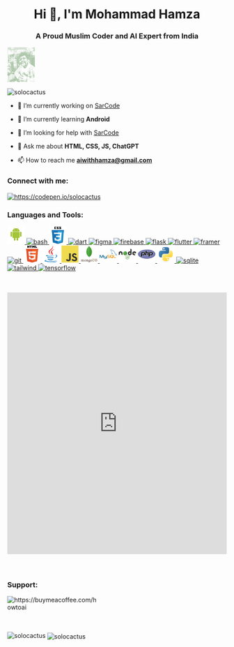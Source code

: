 <h1 align="center">Hi 👋, I'm Mohammad Hamza</h1>
<h3 align="center">A Proud Muslim Coder and AI Expert from India</h3>

<pre style="font-size:0.7px;color:#135e00;">
:-:-==============+----::::--------=====================================================================--==-    ::.    .             ....  +@@@@@#%%%
::-=================-=-::---------=---==================================================================--+: .::...  .:::         -=-=-:  .*%@*:   -%=
::-==================---------=====-=-=================================================================-=+-:::.    ::-.:          : ..:. :.-#@@*=  .@+
::-================+==------==------=-=============================================================-==-=+-:       .:--...-+-::::=--::  .:.--=-=#@@*-#@
::-=======================-==--===================================================-================#@#+=-:.-.    .::--*:.=.                . -  .+@@@#
.-=::=:--=======================================---=======-=-==--:---:=-:::.---:...:......:::--+---=##%-=--=--  ..:.:-:.  :                 ..=+ .-*%@
.-=-:----::========*+====--==--=====-====---+-=---=-=         -     ...:   .   :      ..   ::=------=+#@*:--:=-.:::.::::-=:.:             .  -:#+#%@@@
.-=:            .:-#@@+-=-----::::-:-+:-+*=+-=::-+=:-..    .  :     -:-   : :::  .    .:..::-:=+:--:-:--::::++=:-::---::-*::--:=         ..-=+%@@@#*.:
.-=::..:.          .-=:::     .:::.=*=--+++*-=::-==+:-  .  .: :-  ..:-:  .-.-:-.  ::  ::-==:---:--==----=---===---::::-*:-:- ..:#=     .=*---=++%@#-  
.-=:     .::.::..... .+*: .:  .-..:---=-:==*+--+=*+*.   : . : .:    ::: .:--+:-.  :------:-:++=*%#=++-#-::::+=-------:-+-::=+#%@@#:...=#*+:.     +:   
.-=:             .:::=-. .:   -:  .=--:=%*:*==-*#==*-..      ..-: .:.-:..:=#- +:-:=+##***+=+#%%%@%+*@@+#%:--=====++-:-==---*=#%@@*+*#+---=+*= .   +...
 -=:                   ...:::::.  :..--==-:--.-:-------.     .  . .::--::#%%#%@@@@@@@@@@@@@@@@@@@@@##@#@@==+#+*++*+==*==**+**@@@@@@*=+-:::.:  .   :.:*
.-=:...                        .:-----:=:::   ...:-:--::...-::..:------:=@%@@@@@@@@@@@@@@@@@@@@@@@@@@@@@@@@@@#%#*##%###++@@@@#**#*++-:: -:++         .
 -=:   ...                       .:+=--:-.-:. :::..:-::--....-=----#=::*@@@@@@@@@@@@@@@@@@@@@@@@@@@@@@@@@@@@@%++*#@@@@@%#**=+*++-*:#+---+@#    ..     
 -=:       ...                :=+#%#++++-:::-::.:-.--=+*+#*--==#%#+#**@@@@@@@@@@@@@@@@@@@@@@@@@@@@@@@@@@@@@@#+=+*##*=-+#%@@##@@*:=**=-+*@%#-.   .     
 :-:          ...      :-::-+%@#%**%@@@=-=-=--..=--**==%%=+*+-=+%%@@@@@@@@@@@@@@@@@@@@@@@@@@@@@@@@@@@@@@@@@@@@@@@@@@@@@@@@@@@@%*++#==*#-*:+           
 :--:::::::--:--+**.#@@@@@@@@@@@@@@@@#*=-=:+=--=+**%@@@@@#=@%*%@@*#@@@@@@@@@@@@@@@@@@@@@@@@@@@@@@@@@@@@@@@@@@@@@@@@@@@@@@@@@@@@@:*+#@=:  -.        .::
 .--+**+-==%#%+*@@@@%##+#@@@@@@%%@@%@*%#::-*--##++++#@@@#%+*@=#%%@@@@@@@@@@@@@@@@@@@@@@@@@@%%%@@@@@@@@@@@@@@@@@@@@@@@@@@@@@@@@@%-#-@@%##*+:  .:-+*++=:
 ..=%%*=-===##@%++%%#####%##@@@@@@%%#=-+ +#++:*#===*@#-  *:+:=@%@@@@@@@@@@@@@@@@@@@@@@%%%#===--:%@@@@@@@@@@@@@@@@@@@@@@@@@@#+%%@*@@@@@@%@@@=+#@@@@@#*-
  .=@@@=---*@@@@@#-%@@##*=@@@@@@@@*+%:-=::=:%%=*@*:=#+%=..+@%@#%@@@@@@@@@@@@@@@@@@@%%#+=:=--:.  --*@@@@@@@@@@@@@@@@%@@@@@%@@#-%@@@@%=+#@@%#@@@@@%+-=*#
   -@@**=:-=+%@@@@#-@@@%**++%@@@=*%%# :::-*=*%%*@@@@#@%@@@@@@@#@@@@@@@@@%%%%%%%#*+=-::::::.       .%@@@@@@@@@@@@#%@@@@@@@%%%@@@@%@@@#*%@*%@%%@+=.-+@%#
   -@@@#=:--+=*#%+##+@%%@+=:++%%#-=@#= .-:#*+%*.*=+%@@#@@@@@@@@@@@@@@%%%**+==-::.....    .::-:.    :*@@@@@@@@@@@#+@@@@@@@@=*@@@#@@@@@+-*%#+*==*=#@@@@%
   -@@#*=-==*+=+--*#%%++%*-==#=**:-*:---=:+@#%@+#%.-**#@@@@@@@@@@@@@%%%+--::.      ..-==+====:.   .: .+@@@@@@@@@@@@@@%@%%@##@@#=*%@@%##%@@@@@@@@@@@@@@
   -@@++-+*-#*%#=-++++*+#@@#+=-=:-:::::=-=-#@@@##%#*@@@@@@@@@@@@@@@%%#+------::-:-**+=+%@@@%+-:.    . :*%@@@@@@@@@@@@%%%*#@@@@%%@@@@@@@@@@@@@@@@@@@@@@
   :%##+=*%++%@%@**=-=+-=+=-++:+-#*.:::=*%@@@@@@@@%%@@@@@@@@@@@@@@@%%%@%%#%#%%%#+##*%@@@@@@####%@%*@@*==*%@@@@@@@@@@@@@@@@@@@@@@@@@@@@@@@@@@@@@@@@@@@@
   .*=%#*=++=%@@@*#+:-*+--+:-::*=+%*:=--=%@%@%%#%%@@@*==@@@@@@@@@@#====*%##%#*%*+*+--%@@@@@@@*@@@%+%#+--+#@@@*@@@@#@@@@@@@:@@@@@@@@@@@@@@@@@@@@@@@@@@@
   -@@@%--*--#%*@+-+-==--=+=-::=#:+#**++=+=--*####%@#+%@@@@@@@@#===@+-+%%@@@@%*@*-+*-#@@@%@@@%#+-.....    =@@**-:+%####%@@:%@@@@@@@@@@@@@@@@@@@@@@@@@@
   :@%@%+:=-:++--=-*=+=--:-=::-:+..=.   .-.  -*####@@@@@@@@@@@=--*#@%@@@@@@@@@*#:  .==-+***+-:.          ..%@##*%##@@@@@#*++@@@@@@@@@@@@@@@@@@@@@@@@@@
   =@@@@@++==+#--=:--:-::::==----:::-....-:.:=::-:*@#@@@@@@@@@@=.=@%@@@%@@@@@@%:.    :==-------:.       .::+%*=.-#.-+%@@@=#-@@@@@@@@@@@@@@@@@@@@@@@@@@
   =@@*%@@@+=%@--==:::::-::------        .:.:*++**@@@*#@%%@@@@@@#.%@@@@@@%#*==:        :*=.            ::::-=@@%=+    :%@+% @@@@@@@@@@@@@@@@@@@@@@@@@@
   =@@@*%%##@+=*+*+*-=---::---@@* .-:==***##+#%*##%@*:#@@@@@@@@@@%-=-==-:.:::.::--++*##*#@%*-::::::::::::::--+%%=       @#*:%@@@@@@@@@@@@@@@@@@@@@@@@@
   :@%%+=:--=++------=-==-:--=@@..:..::=...*-*...+#%%*@@@@@@@@@@@@#:.:---: -#+@@@%@@@@%##%%%%%**+=-::::::::::=:+.       =@=++@@@@@@@@@@@@@@@@@@@@@@@@@
   :@@%*::--::-+--==--===##**+@@-*=   =-   :-+:=:.#%@@@@@@@@@@@@@@+::    .*%@@@%%%%#+-    -#@@@%%%%*+-::::::.  :.=+**+: :@=%-@@@@@@@@@@@@@@@@@@@@@@@@@
:..+@%-*-#*-%%+%**#+*@@@@@@@@%%@:++ : -- --.-*  --%@@@@@@@@@@@@@@@*::::::*%@%+=+****=+==-::.#@@@@%%%*-:::::-%=. -%#%%#* -@+@.@@@@@@@@@@@@@@@@@@@@@@@@@
   =@%:%=+#-+%-%@#@#*@@@@@@@@@@@#**:.:*-=..==++:.+#%@@@**@@@@@@@@@@-:::=#%@@%%-+%@@%%#*#%%@@@@@@@%#-:::::::=@@*.    .==-@@%+-#@@@@@@@@@@@@@@@@@@@@@@@@
   =@%==--*#+#*#@@@%@@%@@@@@@@@@@**=:-*-#--=+.+---%@@@%###@*%@@@@@@%*#%%%@@@@%%@@+: .-==*+=-:-+%%%%%=--:::.*@@@%:      +@@@=*+@@@@@@@@@@@@@@@@@@@@@@@@
   :=   ..-+=++%@%@@@@@@@@@@@@@@@#=...::=:.:--=::-%#@#-##%@%@%@@@@@@%%%%%%@@@@@@@%@+-:.-+=:.  :=*%%%%%*::::-@@@@@.       -#=%:@@@@@@@@@@@@@@@@@@@@@@@@
   -#             @@@@@@@@@@@@@@@##*--+:*=-=+:+=-==+@@#=%@#*+#@@@@@@@%%%#=#@%#=++*#*#%%#=::.  :::=#%%%%==-::#@@@@:          - @@@@@@@@@@@@@@@@@@@@@@@@
   .-  . -.       %@@@@@@@@@@@@@@%#:   .: . = +.:.+*@@%#@%*+++*@@%@@@@@%%##%%*:::::-*%%*-::::  :::-%%%%%%-::+@@%%-            :*#@@@%@@@@@@@@@@@@@@@@@
    . +%:@#+#==.  *%@@@@@@@@@@@@@#-. .   .:.    =  :%@@@+---++#@@+*@@#+=%%%%%*-::::...:.   :  ::::=*%%%%%=-:#@@:-                .*@%@@@@@@@@@@@@@@@@@
   -%. **@+=*@%   --#@@@@@@@@@@@@#        .:    += :%@@@%%%##*%@@%%+:    -#%%%+:::.      :::::::=#%%%%%%%+-+%@-                     .-=*%@@@@#@@@@@@@@
.  .*: #%%*-:--   +##%#@@@@@@@@@@@-.      ::--:- .-#%@%#@@%+...@@.:+:     .+##%*-:.::..::====+*%%%%%%%%%%%%%@=                           -*@%#@@@@@@@@
=--=+=-#*##@%*+==:-@@@@@@@@@@@@@@@#=-.-=:: . ::----+#@@@@@@@%@@@@@+-=: --=-::-+*%##*##%%%%%@@%%%%%%%%%%%%%%@=                    .*:.      .-+*%@@%@@@
@@@@@@@@@@@@@@@@@#.@@@@@@@@@@@@@@@%##++*-+==-====++*#@@@@%@@@##@@=:+ .*+=.    :-*:.-+#%@@@@@@@@@%%%%%%%%%%%:                   : .. :.          =@@@%@
+-------=-*+=%@@@+ @@@@@@@@@@@@@@@@@*:.++@=-*@+##+*+*@@@@@@@@@@@*=-::.=+      :++     *#%%%@@@@@@@@@@@@%@+                   . :=.- .             -*@@
:  :+-  .:=::#@@@= %@@@@@@@@@@@@@@@@*.::#@:.-@*%+:-##@@@@#=+%@#- :  :-==.::..--%      .%%%@@@@@@@@@@@@@*.                   :=..-- .=  :  :..       :#
-  -=   ::.-+@@@@- *@@@@@@@@@@@@@@@@@-.#%@:.+%#% * +#@@##%++-  :--..-===:... ==.        =%%@@@@@@@@@@*.        :          .+...  -. -.:: .=   ..-     
=  :@.  -:.. @@@@. =@@@@@@@@@@@@@@@@@%*#@@@+*@%@=.+*%%@@@@+.  -..=--:.--     =.           =*%@@@@%*=                  .  -++=     -.  .  .. .... -    
:-*#@%*##%###@@@@. :@@@@@@@@@@@@@@@@@@@@@@%%%%%@%#*%##@%#   --   : =:. =     -                                       ...*#=.:-     -- .. :.: ..    .  
::=@@@@@@@@@@@@@@   @@@@@@@@@@@@@@@@@@@@@@@@%@@@%#*#%%+.  .:.:-..-:..  :   .:                                        :-+*. :.:=   .--.:  =...     . . 
:::-:  .#= .+@@@@   %@@@@@@@@@@@@@@@@*+@@@@@@@@@%@%%+  ..:.   -+=:.   .-....:                                  ::.   +-:-.  ...=:-+#=%+-=..        : .
:::::. .%==:%@@@@ . ***%@@@@@@@@@@@%+%@@%@@@@@@@@%-  ..:-..  --.--=--=---.  .                                   .-.  +:.   :=:---..-.--.-=          .:
:::::- :%=-:#@@@@:-=*@@@@@@%@@@@@@@#@@@@@@@@@@@*: ..:::  ::-=.:.  -:.   :  :                                    - =   -:-  %@:..   .: -.- ::       .. 
+##- .  . : +@@@%-+#+@@@*%@@@@@@@@@@@@@@@@@@@+.  .::::.  =--+-     ::   . .+                                  . -:--: .-== -#-      - :::=.:.   .:  ::
+:     =   .  -#*+=@+@@@@@@@@@@@@@@@@@@@@@@+   .::  ...+=.-. :=-:::=*:--=..-                                  .=--:: .=-. .%%=      - .-: =..- :. --. 
.:    .=   -  :.-#=@*@@@@@@%*+*++=+#%@@@@= .:::     :---==  .. :*#@#+=::.:  :                                  =.%...:.-#%%#@+      .: =#  +-:=:-=.   
%#..:--*   -  .  =%%=*+===--::-=*****%@@=.::...::::=:::..:-=: -##%@@:-.::.  :            ..:+                  -:+.--.+@@@@+#* ......+.=%:  ++-+=     
@@:#%%@@###+-=.-##%%=+%@@%*#*@@@@@@@@@@:::.   ..-......  :=+#%%*@@@@#==  .. -        :=+++*-+*.               ..:-.:+::@@%@%+%:.:::::+=-%=:+ =*=.-:   
.+#@@@@@@@@@@@@@@@@@%%@@@@@@@@@@@@@@@@+ . .-...   -..-..  .-*@@@@@@@@+#++==-+       -%%%%%%###%=::.           . +  .=:-%@@@@%%=::..   . ::*:*- .+ -:=-
 .@@@@@@@@@@@@@@@@@@%=@@@@@@@@@@@@@@@@:  .:...   ...: .    .:+#@@@@@@@##.. ::     :. .-:=+#@#@@%+-:-:           *  .@-.#@@%##+--         :=#. : -=+=-.
#@@@@@@@@@@@@@@@@**++-#*-+#%@@@@@@@@@%- .     :. .  ... :  .  ...:+#@@@%=:       +%%%%%%%%@@%%@@@#-:-+.        :=   += =+*#@+-+ - ....:::*:%%:. +++* :
@@@@@@@@@@@@@@@@=::-==-:::::-====*%%*** .    ::-.        =-:      . --+%%%*=: .  =*%%***#**%@@%%@@%#+*#:   ..=.:+:: =.:=##@@+#*.+.... ..::-*@%.*%-..=-
@@@@@@@@@@@@@@%-:---  :::::::::::::-+#%=    .:...::.    ::-.          #%%@%++*=-   .:-===-: :%@%%%%%%%%%@@@@@%%#=:-.=.- +=+%*++--:....    ::@@@@#:.. .
+#@@@@@@@@@@#----:::  :::::::::::::::::-.   :   :...:.::-..:-  .    .:#%%%%#: =*-..  .:-+#*.  +%@%%@@%#%@%%#%@@@* .:+-+....:*.:* -        ..*@@@#-... 
:.:-@@#+#*=====:::::  ::::::::::::::-===+#:.. =..   :-.   .:     ..:--#%++=--=.=%#=+-..    ::   -#%%@@%%%%@@@@%=- - :-==-::::+:--..        -=%@@%+#= :
    @%#+::-+-:::::::  ::::::::--====-:::+@@%: --    . :. -     :       ..:+%%%%%%@%#=-.      .::.  ::=%%%%@@@%%#.:-:.=:-:-*%@%%*%+*-++*+=:=-:%@@@%#*#%
    @@%#=--:::::::::. .::-=====-:::::---@@@@@@+-     ..:-.     =+.:: ..-.   :-*%@@@@%*=::.       ...  -*@@@#++*@@*:*=#-*.%@@@@%%%+*#+#:::- ..+%@@- =@*
    +++=-:::::::::::. :=---::::::::::::+@@@@@@@@=       :     .*@#####*-.        :-=+#%%*-.              :*. :=+==++-+%+%*@@@@%##*-.+ -    ..:#@@.  .:
    ===--::::::-----: .::::::::::::::=:#@%@@@@@@@%.     .    :#@*-==- =**=::  .:::-     :-.               +=          -.++%@@@@***-:+::=.  ...#%% .. .
    .#%*-:+++==-::::: ::::::*#+-=+-::**#@@@@@@@@@@:      . .-%%::::: :::#%++**#=-.                        =#. : .        . @@@@%+-#-.*:--..:-=:+#::...
    =%@@#-::::::::::..:::::::=%@**%+==#@@%@@@@@@@@@#+-     -%@: :#**==:-%-::+@@@%*=-:::.                  ++             : :=:-.-:=:-.  .  ..   .-.: .
.:..:=+++-::-=-.....:::---==+++*###%@@@@@@@@@@@@@@@@@@@** :*@@ :-.:-=--:*:::*@@@@@@@@#-:      .::.       :%*.             . .-.:.        ..:.         
-----::::::----::::::::--=*#%@@@@@@@@@@@@@@@@@@@@@@@@@@@@:-@@@#=      .     .:-=++++***=.     .    .    .=@%- : ...  .    .   .              :-       
:::::::-=#+:::::::-=+#%@@@@@@@@@@@@@@@@@@@@@@@@@@@@@@@@@@%*@@@@%=:-..:-:      .:.             ...  .   :-%@%. . ......::. +                .  .: ..   
::::::=%*#%::-++#+@@@@@@@@@@@@@##@@@@@@@@@@@@@@@@%%@@@@@@@%**#*#+%+:-=*=:....--=#-.      .::::-:::::::::+%@%- : .  .  ..  -     . .        .:-.=.--- .
::::::=@=:-*@@@*#@%@@@@@@@@@@@#+*#%@@@@@%@@@@@@%@+ -%@@@@@@@@@%#%@#   .*#@@%%@@%%#*++====-:::-+*::::::-+%@@*. :           :  .. :            .. .    .
:::::-+@+. -@@@=*#@@@@@@@%%%%%#@@@@@@@@%#*+====+**+%*@@@@@@@@@@@@@@--: -@@#+#@@@@%%%#@@@%%#=-:::::::--=%%@@+: :           - :.  -..:..    ..  + .. . :
:-=*##*-:. .@@@@@@@@%%%%@@@@@%+#@@@@@@@*====-=========%@@@@@@@@@@@@@%=. ###:+@@@@%%#@#@@%##*+:::-=---++%%@@+. :           : -=-:#+:+          -. : ..*
*@%@@+-:*#**@@@%%%%%@@@@@@@@@@***=+@@@%=----::-------==*%@@@@@@@@@@@@+ --   -***#@#+=::. .=#*%#%%%%%%%%%%@@-. :           -     -:-**=-:-===:-%=-%- .*

</pre>

<p align="left"> <img src="https://komarev.com/ghpvc/?username=solocactus&label=Profile%20views&color=0e75b6&style=flat" alt="solocactus" /> </p>

- 🔭 I’m currently working on [SarCode](sarcode.netlify.app)

- 🌱 I’m currently learning **Android**

- 🤝 I’m looking for help with [SarCode](sarcode.netlify.app)

- 💬 Ask me about **HTML, CSS, JS, ChatGPT**

- 📫 How to reach me **aiwithhamza@gmail.com**

<h3 align="left">Connect with me:</h3>
<p align="left">
<a href="https://codepen.io/https://codepen.io/solocactus" target="blank"><img align="center" src="https://raw.githubusercontent.com/rahuldkjain/github-profile-readme-generator/master/src/images/icons/Social/codepen.svg" alt="https://codepen.io/solocactus" height="30" width="40" /></a>
</p>

<h3 align="left">Languages and Tools:</h3>
<p align="left"> <a href="https://developer.android.com" target="_blank" rel="noreferrer"> <img src="https://raw.githubusercontent.com/devicons/devicon/master/icons/android/android-original-wordmark.svg" alt="android" width="40" height="40"/> </a> <a href="https://www.gnu.org/software/bash/" target="_blank" rel="noreferrer"> <img src="https://www.vectorlogo.zone/logos/gnu_bash/gnu_bash-icon.svg" alt="bash" width="40" height="40"/> </a> <a href="https://www.w3schools.com/css/" target="_blank" rel="noreferrer"> <img src="https://raw.githubusercontent.com/devicons/devicon/master/icons/css3/css3-original-wordmark.svg" alt="css3" width="40" height="40"/> </a> <a href="https://dart.dev" target="_blank" rel="noreferrer"> <img src="https://www.vectorlogo.zone/logos/dartlang/dartlang-icon.svg" alt="dart" width="40" height="40"/> </a> <a href="https://www.figma.com/" target="_blank" rel="noreferrer"> <img src="https://www.vectorlogo.zone/logos/figma/figma-icon.svg" alt="figma" width="40" height="40"/> </a> <a href="https://firebase.google.com/" target="_blank" rel="noreferrer"> <img src="https://www.vectorlogo.zone/logos/firebase/firebase-icon.svg" alt="firebase" width="40" height="40"/> </a> <a href="https://flask.palletsprojects.com/" target="_blank" rel="noreferrer"> <img src="https://www.vectorlogo.zone/logos/pocoo_flask/pocoo_flask-icon.svg" alt="flask" width="40" height="40"/> </a> <a href="https://flutter.dev" target="_blank" rel="noreferrer"> <img src="https://www.vectorlogo.zone/logos/flutterio/flutterio-icon.svg" alt="flutter" width="40" height="40"/> </a> <a href="https://www.framer.com/" target="_blank" rel="noreferrer"> <img src="https://www.vectorlogo.zone/logos/framer/framer-icon.svg" alt="framer" width="40" height="40"/> </a> <a href="https://git-scm.com/" target="_blank" rel="noreferrer"> <img src="https://www.vectorlogo.zone/logos/git-scm/git-scm-icon.svg" alt="git" width="40" height="40"/> </a> <a href="https://www.w3.org/html/" target="_blank" rel="noreferrer"> <img src="https://raw.githubusercontent.com/devicons/devicon/master/icons/html5/html5-original-wordmark.svg" alt="html5" width="40" height="40"/> </a> <a href="https://www.java.com" target="_blank" rel="noreferrer"> <img src="https://raw.githubusercontent.com/devicons/devicon/master/icons/java/java-original.svg" alt="java" width="40" height="40"/> </a> <a href="https://developer.mozilla.org/en-US/docs/Web/JavaScript" target="_blank" rel="noreferrer"> <img src="https://raw.githubusercontent.com/devicons/devicon/master/icons/javascript/javascript-original.svg" alt="javascript" width="40" height="40"/> </a> <a href="https://www.mongodb.com/" target="_blank" rel="noreferrer"> <img src="https://raw.githubusercontent.com/devicons/devicon/master/icons/mongodb/mongodb-original-wordmark.svg" alt="mongodb" width="40" height="40"/> </a> <a href="https://www.mysql.com/" target="_blank" rel="noreferrer"> <img src="https://raw.githubusercontent.com/devicons/devicon/master/icons/mysql/mysql-original-wordmark.svg" alt="mysql" width="40" height="40"/> </a> <a href="https://nodejs.org" target="_blank" rel="noreferrer"> <img src="https://raw.githubusercontent.com/devicons/devicon/master/icons/nodejs/nodejs-original-wordmark.svg" alt="nodejs" width="40" height="40"/> </a> <a href="https://www.php.net" target="_blank" rel="noreferrer"> <img src="https://raw.githubusercontent.com/devicons/devicon/master/icons/php/php-original.svg" alt="php" width="40" height="40"/> </a> <a href="https://www.python.org" target="_blank" rel="noreferrer"> <img src="https://raw.githubusercontent.com/devicons/devicon/master/icons/python/python-original.svg" alt="python" width="40" height="40"/> </a> <a href="https://www.sqlite.org/" target="_blank" rel="noreferrer"> <img src="https://www.vectorlogo.zone/logos/sqlite/sqlite-icon.svg" alt="sqlite" width="40" height="40"/> </a> <a href="https://tailwindcss.com/" target="_blank" rel="noreferrer"> <img src="https://www.vectorlogo.zone/logos/tailwindcss/tailwindcss-icon.svg" alt="tailwind" width="40" height="40"/> </a> <a href="https://www.tensorflow.org" target="_blank" rel="noreferrer"> <img src="https://www.vectorlogo.zone/logos/tensorflow/tensorflow-icon.svg" alt="tensorflow" width="40" height="40"/> </a> </p>
<br><br>
<div style="width: 100%"><iframe width="100%" height="600" frameborder="0" scrolling="no" marginheight="0" marginwidth="0" src="https://maps.google.com/maps?width=100%25&amp;height=600&amp;hl=en&amp;q=1%20Grafton%20StrSecSector%2031,%20suburb,%20Chandigarh,%20Indiator%2031,%20suburb,%20Chandigarh,%20Indiaeet,%20Dublin,%20Ireland+(My%20Area)&amp;t=&amp;z=15&amp;ie=UTF8&amp;iwloc=B&amp;output=embed"><a href="https://www.gps.ie/">gps systems</a></iframe></div>
<br><br>
<h3 align="left">Support:</h3>
<p><a href="https://www.buymeacoffee.com/https://buymeacoffee.com/howtoai"> <img align="left" src="https://cdn.buymeacoffee.com/buttons/v2/default-yellow.png" height="50" width="210" alt="https://buymeacoffee.com/howtoai" /></a></p><br><br>
<br><br>

<p><img align="left" src="https://github-readme-stats.vercel.app/api/top-langs?username=solocactus&show_icons=true&locale=en&layout=compact" alt="solocactus" /></p>

<p>&nbsp;<img align="center" src="https://github-readme-stats.vercel.app/api?username=solocactus&show_icons=true&locale=en" alt="solocactus" /></p>
